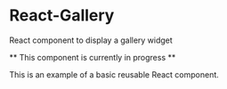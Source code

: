 # React-Gallery
React component to display a gallery widget

** This component is currently in progress **

This is an example of a basic reusable React component.
